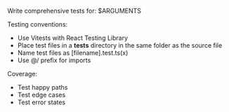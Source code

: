 Write comprehensive tests for: $ARGUMENTS

Testing conventions:
* Use Vitests with React Testing Library
* Place test files in a __tests__ directory in the same folder as the source file
* Name test files as [filename].test.ts(x)
* Use @/ prefix for imports

Coverage:
* Test happy paths
* Test edge cases
* Test error states